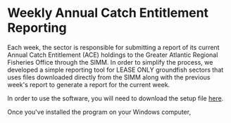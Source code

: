 # Weekly Annual Catch Entitlement Reporting

Each week, the sector is responsible for submitting a report of its current Annual Catch Entitlement (ACE) holdings to the Greater Atlantic Regional Fisheries Office through the SIMM. In order to simplify the process, we developed a simple reporting tool for LEASE ONLY groundfish sectors that uses files downloaded directly from the SIMM along with the previous week's report to generate a report for the current week. 

In order to use the software, you will need to download the setup file [here](https://sourceforge.net/projects/weeklyacereporter/files/latest/download). 

Once you've installed the program on your Windows computer, 
